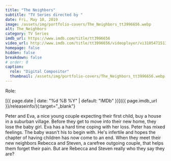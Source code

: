 ```yaml
---
title: "The Neighbors"
subtitle: "TV Series directed by "
date: Fri, May 10, 2019
image: /assets/img/portfolio-covers/The_Neighbors_tt3996656.webp
alt: The_Neighbors
category: TV Series
imdb_url: https://www.imdb.com/title/tt3996656
video_url: http://www.imdb.com/title/tt3996656/videoplayer/vi3105471513
homepage: false
hidden: false
breakdown: false
# order: 0
caption:
  role: "Digital Compositor"
  thumbnail: /assets/img/portfolio-covers/The_Neighbors_tt3996656.webp
---
```

Role: <span style="color:white">{{ page.caption.role | default: "N/A" }}</span>

[{{ page.date | date: "%d %B %Y" | default: "IMDb" }}]({{ page.imdb_url }}/releaseinfo/){:target="_blank"}

Peter and Eva, a nice young couple expecting their first child, buy a house in a suburban village. Before they get to move into their new home, they lose the baby girl. Eva has a hard time coping with her loss. Peter has mixed feelings. The baby wasn't his to begin with. He's infertile and hopes the chapter of having children has now come to an end. When they meet their new neighbors Rebecca and Steven, a carefree outgoing couple, that helps them forget their pain. But are Rebecca and Steven really who they say they are?
